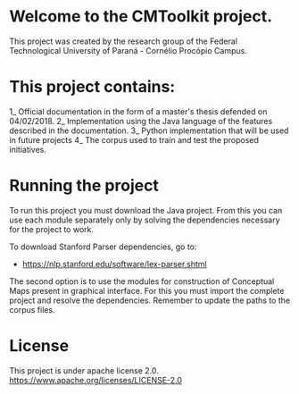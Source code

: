 # Welcome to the CMToolkit project.

This project was created by the research group of the Federal Technological University of Paraná - Cornélio Procópio Campus.

# This project contains:

1_ Official documentation in the form of a master's thesis defended on 04/02/2018.
2_ Implementation using the Java language of the features described in the documentation.
3_ Python implementation that will be used in future projects
4_ The corpus used to train and test the proposed initiatives.

# Running the project

To run this project you must download the Java project. From this you can use each module separately only by solving the dependencies necessary for the project to work.

To download Stanford Parser dependencies, go to:
- https://nlp.stanford.edu/software/lex-parser.shtml

The second option is to use the modules for construction of Conceptual Maps present in graphical interface. For this you must import the complete project and resolve the dependencies. Remember to update the paths to the corpus files.


# License

This project is under apache license 2.0.
https://www.apache.org/licenses/LICENSE-2.0